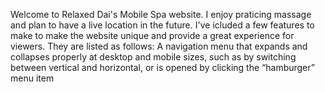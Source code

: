 Welcome to Relaxed Dai's Mobile Spa website. I enjoy praticing massage and plan to have a live location in the future. I've icluded a few features to make to make the website unique and provide a great experience for viewers. They are listed as follows:
A navigation menu that expands and collapses properly at desktop and mobile sizes, such as by switching between vertical and horizontal, or is opened by clicking the “hamburger” menu item
